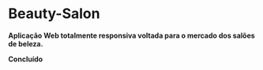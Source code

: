 # Beauty-Salon

**Aplicação Web totalmente responsiva voltada para o mercado dos salões de beleza.**

**Concluído**
